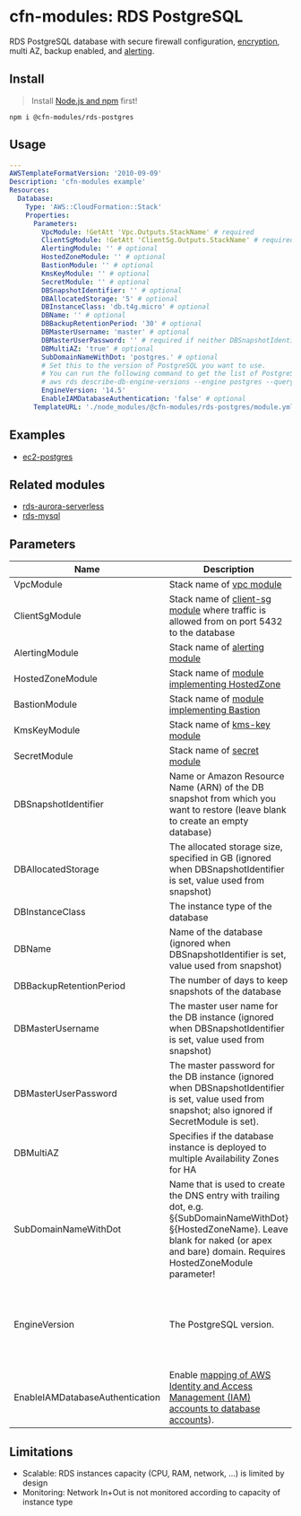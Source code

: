 # cfn-modules: RDS PostgreSQL

RDS PostgreSQL database with secure firewall configuration, [encryption](https://www.npmjs.com/package/@cfn-modules/kms-key), multi AZ, backup enabled, and [alerting](https://www.npmjs.com/package/@cfn-modules/alerting).

## Install

> Install [Node.js and npm](https://nodejs.org/) first!

```
npm i @cfn-modules/rds-postgres
```

## Usage

```yaml
---
AWSTemplateFormatVersion: '2010-09-09'
Description: 'cfn-modules example'
Resources:
  Database:
    Type: 'AWS::CloudFormation::Stack'
    Properties:
      Parameters:
        VpcModule: !GetAtt 'Vpc.Outputs.StackName' # required
        ClientSgModule: !GetAtt 'ClientSg.Outputs.StackName' # required
        AlertingModule: '' # optional
        HostedZoneModule: '' # optional
        BastionModule: '' # optional
        KmsKeyModule: '' # optional
        SecretModule: '' # optional
        DBSnapshotIdentifier: '' # optional
        DBAllocatedStorage: '5' # optional
        DBInstanceClass: 'db.t4g.micro' # optional
        DBName: '' # optional
        DBBackupRetentionPeriod: '30' # optional
        DBMasterUsername: 'master' # optional
        DBMasterUserPassword: '' # required if neither DBSnapshotIdentifier nor SecretModule is set
        DBMultiAZ: 'true' # optional
        SubDomainNameWithDot: 'postgres.' # optional
        # Set this to the version of PostgreSQL you want to use.
        # You can run the following command to get the list of PostgreSQL versions supported by AWS RDS:
        # aws rds describe-db-engine-versions --engine postgres --query "DBEngineVersions[].EngineVersion"
        EngineVersion: '14.5'
        EnableIAMDatabaseAuthentication: 'false' # optional
      TemplateURL: './node_modules/@cfn-modules/rds-postgres/module.yml'
```

## Examples

* [ec2-postgres](https://github.com/cfn-modules/docs/tree/master/examples/ec2-postgres)

## Related modules

* [rds-aurora-serverless](https://github.com/cfn-modules/rds-aurora-serverless)
* [rds-mysql](https://github.com/cfn-modules/rds-mysql)

## Parameters

<table>
  <thead>
    <tr>
      <th>Name</th>
      <th>Description</th>
      <th>Default</th>
      <th>Required?</th>
      <th>Allowed values</th>
    </tr>
  </thead>
  <tbody>
    <tr>
      <td>VpcModule</td>
      <td>Stack name of <a href="https://www.npmjs.com/package/@cfn-modules/vpc">vpc module</a></td>
      <td></td>
      <td>yes</td>
      <td></td>
    </tr>
    <tr>
      <td>ClientSgModule</td>
      <td>Stack name of <a href="https://www.npmjs.com/package/@cfn-modules/client-sg">client-sg module</a> where traffic is allowed from on port 5432 to the database</td>
      <td></td>
      <td>yes</td>
      <td></td>
    </tr>
    <tr>
      <td>AlertingModule</td>
      <td>Stack name of <a href="https://www.npmjs.com/package/@cfn-modules/alerting">alerting module</a></td>
      <td></td>
      <td>no</td>
      <td></td>
    </tr>
    <tr>
      <td>HostedZoneModule</td>
      <td>Stack name of <a href="https://www.npmjs.com/search?q=keywords:cfn-modules:HostedZone">module implementing HostedZone</a></td>
      <td></td>
      <td>no</td>
      <td></td>
    </tr>
    <tr>
      <td>BastionModule</td>
      <td>Stack name of <a href="https://www.npmjs.com/search?q=keywords:cfn-modules:Bastion">module implementing Bastion</a></td>
      <td></td>
      <td>no</td>
      <td></td>
    </tr>
    <tr>
      <td>KmsKeyModule</td>
      <td>Stack name of <a href="https://www.npmjs.com/package/@cfn-modules/kms-key">kms-key module</a></td>
      <td></td>
      <td>no</td>
      <td></td>
    </tr>
    <tr>
      <td>SecretModule</td>
      <td>Stack name of <a href="https://www.npmjs.com/package/@cfn-modules/secret">secret module</a></td>
      <td></td>
      <td>no</td>
      <td></td>
    </tr>
    <tr>
      <td>DBSnapshotIdentifier</td>
      <td>Name or Amazon Resource Name (ARN) of the DB snapshot from which you want to restore (leave blank to create an empty database)</td>
      <td></td>
      <td>no</td>
      <td></td>
    </tr>
    <tr>
      <td>DBAllocatedStorage</td>
      <td>The allocated storage size, specified in GB (ignored when DBSnapshotIdentifier is set, value used from snapshot)</td>
      <td>5</td>
      <td>no</td>
      <td>[5-16384]</td>
    </tr>
    <tr>
      <td>DBInstanceClass</td>
      <td>The instance type of the database</td>
      <td>db.t4g.micro</td>
      <td>no</td>
      <td></td>
    </tr>
    <tr>
    <tr>
      <td>DBName</td>
      <td>Name of the database (ignored when DBSnapshotIdentifier is set, value used from snapshot)</td>
      <td>auto generated value</td>
      <td>no</td>
      <td></td>
    </tr>
    <tr>
      <td>DBBackupRetentionPeriod</td>
      <td>The number of days to keep snapshots of the database</td>
      <td>35</td>
      <td>no</td>
      <td>[0-35]</td>
    </tr>
    <tr>
      <td>DBMasterUsername</td>
      <td>The master user name for the DB instance (ignored when DBSnapshotIdentifier is set, value used from snapshot)</td>
      <td>master</td>
      <td>no</td>
      <td></td>
    </tr>
    <tr>
      <td>DBMasterUserPassword</td>
      <td>The master password for the DB instance (ignored when DBSnapshotIdentifier is set, value used from snapshot; also ignored if SecretModule is set).</td>
      <td></td>
      <td>yes (no if DBSnapshotIdentifier is set)</td>
      <td></td>
    </tr>
    <tr>
      <td>DBMultiAZ</td>
      <td>Specifies if the database instance is deployed to multiple Availability Zones for HA</td>
      <td>true</td>
      <td>no</td>
      <td>[true, false]</td>
    </tr>
    <tr>
      <td>SubDomainNameWithDot</td>
      <td>Name that is used to create the DNS entry with trailing dot, e.g. §{SubDomainNameWithDot}§{HostedZoneName}. Leave blank for naked (or apex and bare) domain. Requires HostedZoneModule parameter!</td>
      <td>test.</td>
      <td>no</td>
      <td></td>
    </tr>
    <tr>
      <td>EngineVersion</td>
      <td>The PostgreSQL version.</td>
      <td></td>
      <td>yes</td>
      <td>
        Set this to the version of PostgreSQL you want to use. You can run the following command to get the list of PostgreSQL versions supported by AWS RDS:<br />
        <code>aws rds describe-db-engine-versions --engine postgres --query "DBEngineVersions[].EngineVersion"</code>
      </td>
    </tr>
    <tr>
      <td>EnableIAMDatabaseAuthentication</td>
      <td>Enable <a href="https://docs.aws.amazon.com/AmazonRDS/latest/AuroraUserGuide/UsingWithRDS.IAMDBAuth.html">mapping of AWS Identity and Access Management (IAM) accounts to database accounts</a>).</td>
      <td>false</td>
      <td>no</td>
      <td>[true, false]</td>
    </tr>
  </tbody>
</table>

## Limitations

* Scalable: RDS instances capacity (CPU, RAM, network, ...) is limited by design
* Monitoring: Network In+Out is not monitored according to capacity of instance type
